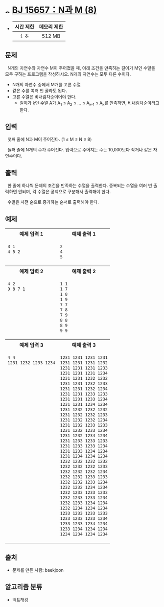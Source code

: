 # <img alt="s3" src="https://d2gd6pc034wcta.cloudfront.net/tier/8.svg" width="16" /> [BJ 15657：N과 M (8)](https://www.acmicpc.net/problem/15657)

- | 시간 제한 | 메모리 제한 |
  | :-------: | :---------: |
  |   1 초    |   512 MB    |

## 문제

&nbsp; N개의 자연수와 자연수 M이 주어졌을 때, 아래 조건을 만족하는 길이가 M인 수열을 모두 구하는 프로그램을 작성하시오. N개의 자연수는 모두 다른 수이다.

- N개의 자연수 중에서 M개를 고른 수열
- 같은 수를 여러 번 골라도 된다.
- 고른 수열은 비내림차순이어야 한다.
  - 길이가 k인 수열 A가 A<sub>1</sub> ≤ A<sub>2</sub> ≤ ... ≤ A<sub>k-1</sub> ≤ A<sub>k</sub>를 만족하면, 비내림차순이라고 한다.

## 입력

&nbsp; 첫째 줄에 N과 M이 주어진다. (1 ≤ M ≤ N ≤ 8)

&nbsp; 둘째 줄에 N개의 수가 주어진다. 입력으로 주어지는 수는 10,000보다 작거나 같은 자연수이다.

## 출력

&nbsp; 한 줄에 하나씩 문제의 조건을 만족하는 수열을 출력한다. 중복되는 수열을 여러 번 출력하면 안되며, 각 수열은 공백으로 구분해서 출력해야 한다.

&nbsp; 수열은 사전 순으로 증가하는 순서로 출력해야 한다.

## 예제

<center>
<table>
<tr>
<th align="center">예제 입력 1</th>
<th align="center">예제 출력 1</th>
</tr>
<tr>
<td valign="top">

```txt
3 1
4 5 2
```

</td>
<td valign="top">

```txt
2
4
5
```

</td>
</tr>
<tr>
<th align="center">예제 입력 2</th>
<th align="center">예제 출력 2</th>
</tr>
<tr>
<td valign="top">

```txt
4 2
9 8 7 1
```

</td>
<td valign="top">

```txt
1 1
1 7
1 8
1 9
7 7
7 8
7 9
8 8
8 9
9 9
```

</td>
</tr>
<tr>
<th align="center">예제 입력 3</th>
<th align="center">예제 출력 3</th>
</tr>
<tr>
<td valign="top">

```txt
4 4
1231 1232 1233 1234
```

</td>
<td valign="top">

```txt
1231 1231 1231 1231
1231 1231 1231 1232
1231 1231 1231 1233
1231 1231 1231 1234
1231 1231 1232 1232
1231 1231 1232 1233
1231 1231 1232 1234
1231 1231 1233 1233
1231 1231 1233 1234
1231 1231 1234 1234
1231 1232 1232 1232
1231 1232 1232 1233
1231 1232 1232 1234
1231 1232 1233 1233
1231 1232 1233 1234
1231 1232 1234 1234
1231 1233 1233 1233
1231 1233 1233 1234
1231 1233 1234 1234
1231 1234 1234 1234
1232 1232 1232 1232
1232 1232 1232 1233
1232 1232 1232 1234
1232 1232 1233 1233
1232 1232 1233 1234
1232 1232 1234 1234
1232 1233 1233 1233
1232 1233 1233 1234
1232 1233 1234 1234
1232 1234 1234 1234
1233 1233 1233 1233
1233 1233 1233 1234
1233 1233 1234 1234
1233 1234 1234 1234
1234 1234 1234 1234
```

</td>
</tr>
</table>
</center>

## 출처

- 문제를 만든 사람: baekjoon

## 알고리즘 분류

- 백트래킹

